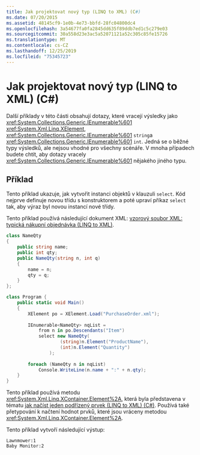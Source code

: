 ```yaml
---
title: Jak projektovat nový typ (LINQ to XML) (C#)
ms.date: 07/20/2015
ms.assetid: 48145cf9-1e0b-4e73-bbfd-28fc04800dc4
ms.openlocfilehash: 3a54677fa0fa2845dd635f89ddb7ed1c5c279e03
ms.sourcegitcommit: 30a558d23e3ac5a52071121a52c305c85fe15726
ms.translationtype: MT
ms.contentlocale: cs-CZ
ms.lasthandoff: 12/25/2019
ms.locfileid: "75345723"
---
```

# <a name="how-to-project-a-new-type-linq-to-xml-c"></a>Jak projektovat nový typ (LINQ to XML) (C#)

Další příklady v této části obsahují dotazy, které vracejí výsledky jako <xref:System.Collections.Generic.IEnumerable%601> <xref:System.Xml.Linq.XElement>, <xref:System.Collections.Generic.IEnumerable%601> `string`a <xref:System.Collections.Generic.IEnumerable%601> `int`. Jedná se o běžné typy výsledků, ale nejsou vhodné pro všechny scénáře. V mnoha případech budete chtít, aby dotazy vracely <xref:System.Collections.Generic.IEnumerable%601> nějakého jiného typu.

## <a name="example"></a>Příklad

Tento příklad ukazuje, jak vytvořit instanci objektů v klauzuli `select`. Kód nejprve definuje novou třídu s konstruktorem a poté upraví příkaz `select` tak, aby výraz byl novou instancí nové třídy.

Tento příklad používá následující dokument XML: [vzorový soubor XML: typická nákupní objednávka (LINQ to XML)](./sample-xml-file-typical-purchase-order-linq-to-xml-1.md).

```csharp
class NameQty 
{
    public string name;
    public int qty;
    public NameQty(string n, int q)
    {
        name = n;
        qty = q; 
    }
};

class Program {
    public static void Main() 
    {
        XElement po = XElement.Load("PurchaseOrder.xml");
  
        IEnumerable<NameQty> nqList =
            from n in po.Descendants("Item")
            select new NameQty(
                    (string)n.Element("ProductName"),
                    (int)n.Element("Quantity")
                );
  
        foreach (NameQty n in nqList)
            Console.WriteLine(n.name + ":" + n.qty);
    }
}
```

Tento příklad používá metodu <xref:System.Xml.Linq.XContainer.Element%2A>, která byla představena v tématu [jak načíst jeden podřízený prvek (LINQ to XML) (C#)](how-to-retrieve-a-single-child-element-linq-to-xml.md). Používá také přetypování k načtení hodnot prvků, které jsou vráceny metodou <xref:System.Xml.Linq.XContainer.Element%2A>.  

Tento příklad vytvoří následující výstup:

```output
Lawnmower:1
Baby Monitor:2
```
